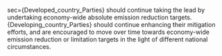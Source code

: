 sec={Developed_country_Parties} should continue taking the lead by undertaking economy-wide absolute emission reduction targets. {Developing_country_Parties} should continue enhancing their mitigation efforts, and are encouraged to move over time towards economy-wide emission reduction or limitation targets in the light of different national circumstances.